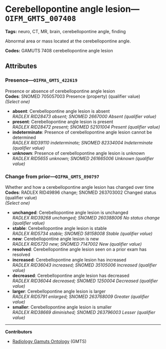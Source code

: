 # Cerebellopontine angle lesion—`OIFM_GMTS_007408`

**Tags:** neuro, CT, MR, brain, cerebellopontine angle, finding

Abnormal area or mass located at the cerebellopontine angle.

**Codes:** GAMUTS 7408 cerebellopontine angle lesion

## Attributes

### Presence—`OIFMA_GMTS_422619`

Presence or absence of cerebellopontine angle lesion  
**Codes**: SNOMED 705057003 Presence (property) (qualifier value)  
*(Select one)*

- **absent**: Cerebellopontine angle lesion is absent  
_RADLEX RID28473 absent; SNOMED 2667000 Absent (qualifier value)_
- **present**: Cerebellopontine angle lesion is present  
_RADLEX RID28472 present; SNOMED 52101004 Present (qualifier value)_
- **indeterminate**: Presence of cerebellopontine angle lesion cannot be determined  
_RADLEX RID39110 indeterminate; SNOMED 82334004 Indeterminate (qualifier value)_
- **unknown**: Presence of cerebellopontine angle lesion is unknown  
_RADLEX RID5655 unknown; SNOMED 261665006 Unknown (qualifier value)_

### Change from prior—`OIFMA_GMTS_890797`

Whether and how a cerebellopontine angle lesion has changed over time  
**Codes**: RADLEX RID49896 change; SNOMED 263703002 Changed status (qualifier value)  
*(Select one)*

- **unchanged**: Cerebellopontine angle lesion is unchanged  
_RADLEX RID39268 unchanged; SNOMED 260388006 No status change (qualifier value)_
- **stable**: Cerebellopontine angle lesion is stable  
_RADLEX RID5734 stable; SNOMED 58158008 Stable (qualifier value)_
- **new**: Cerebellopontine angle lesion is new  
_RADLEX RID5720 new; SNOMED 7147002 New (qualifier value)_
- **resolved**: Cerebellopontine angle lesion seen on a prior exam has resolved  
- **increased**: Cerebellopontine angle lesion has increased  
_RADLEX RID36043 increased; SNOMED 35105006 Increased (qualifier value)_
- **decreased**: Cerebellopontine angle lesion has decreased  
_RADLEX RID36044 decreased; SNOMED 1250004 Decreased (qualifier value)_
- **larger**: Cerebellopontine angle lesion is larger  
_RADLEX RID5791 enlarged; SNOMED 263768009 Greater (qualifier value)_
- **smaller**: Cerebellopontine angle lesion is smaller  
_RADLEX RID38669 diminished; SNOMED 263796003 Lesser (qualifier value)_

---

**Contributors**

- [Radiology Gamuts Ontology](https://gamuts.net/) (GMTS)